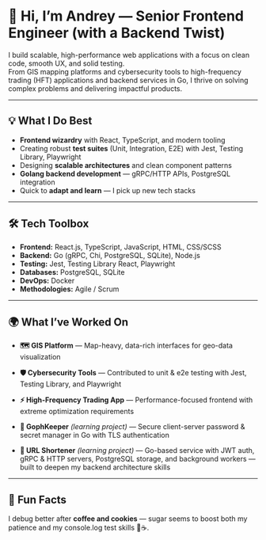 # 🚀 Hi, I’m Andrey — Senior Frontend Engineer (with a Backend Twist)

I build scalable, high-performance web applications with a focus on clean code, smooth UX, and solid testing.  
From GIS mapping platforms and cybersecurity tools to high-frequency trading (HFT) applications and backend services in Go, I thrive on solving complex problems and delivering impactful products.

---

## 💡 What I Do Best
- **Frontend wizardry** with React, TypeScript, and modern tooling
- Creating robust **test suites** (Unit, Integration, E2E) with Jest, Testing Library, Playwright
- Designing **scalable architectures** and clean component patterns
- **Golang backend development** — gRPC/HTTP APIs, PostgreSQL integration
- Quick to **adapt and learn** — I pick up new tech stacks

---

## 🛠️ Tech Toolbox
- **Frontend:** React.js, TypeScript, JavaScript, HTML, CSS/SCSS
- **Backend:** Go (gRPC, Chi, PostgreSQL, SQLite), Node.js
- **Testing:** Jest, Testing Library React, Playwright
- **Databases:** PostgreSQL, SQLite
- **DevOps:** Docker
- **Methodologies:** Agile / Scrum

---

## 🌍 What I’ve Worked On
- **🗺️ GIS Platform** — Map-heavy, data-rich interfaces for geo-data visualization
- **🛡 Cybersecurity Tools** — Contributed to unit & e2e testing with Jest, Testing Library, and Playwright
- **⚡ High-Frequency Trading App** — Performance-focused frontend with extreme optimization requirements
  
- **🔑 GophKeeper** *(learning project)* — Secure client-server password & secret manager in Go with TLS authentication
- **🔗 URL Shortener** *(learning project)* — Go-based service with JWT auth, gRPC & HTTP servers, PostgreSQL storage, and background workers — built to deepen my backend architecture skills

---

## 🎯 Fun Facts
I debug better after **coffee and cookies** — sugar seems to boost both my patience and my console.log test skills 🍪☕.  
